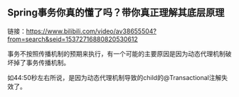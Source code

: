

## Spring事务你真的懂了吗？带你真正理解其底层原理

链接：https://www.bilibili.com/video/av38655504?from=search&seid=15372716880820530612

事务不按照传播机制的预期来执行，有一个可能的主要原因是因为动态代理机制破坏掉了事务传播机制。

如44:50秒左右所说，是因为动态代理机制导致的child的@Transactional注解失效了。
